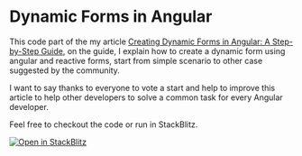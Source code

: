 # Dynamic Forms in Angular

This code part of the my article [Creating Dynamic Forms in Angular: A Step-by-Step Guide](https://www.danywalls.com/creating-dynamic-forms-in-angular-a-step-by-step-guide), on the guide, I explain how to create a dynamic form using angular and reactive forms, start from simple scenario to other case suggested by the community. 

I want to say thanks to everyone to vote a start and help to improve this article to help other developers to solve a common task for every Angular developer.

Feel free to checkout the code or run in StackBlitz.

[![Open in StackBlitz](https://developer.stackblitz.com/img/open_in_stackblitz.svg)](https://stackblitz.com/github/danywalls/dynamic-forms)
